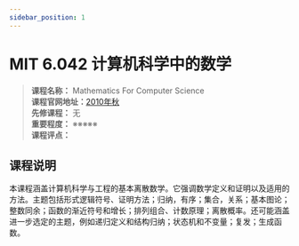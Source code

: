 ```yaml
---
sidebar_position: 1
---
```


# MIT 6.042 计算机科学中的数学
>**课程名称：** Mathematics For Computer Science    
**课程官网地址：**[2010年秋](https://ocw.mit.edu/courses/6-042j-mathematics-for-computer-science-fall-2010/)  
**先修课程：** 无  
**重要程度：** ※※※※※  
**课程评点：** 





## 课程说明
本课程涵盖计算机科学与工程的基本离散数学。它强调数学定义和证明以及适用的方法。主题包括形式逻辑符号、证明方法；归纳，有序；集合，关系；基本图论；整数同余；函数的渐近符号和增长；排列组合、计数原理；离散概率。还可能涵盖进一步选定的主题，例如递归定义和结构归纳；状态机和不变量；复发；生成函数。




